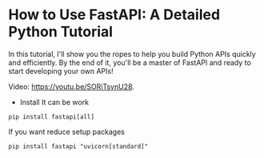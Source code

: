 # How to Use FastAPI: A Detailed Python Tutorial

In this tutorial, I'll show you the ropes to help you build Python APIs quickly and efficiently. By the end of it, you'll be a master of FastAPI and ready to start developing your own APIs!

Video: https://youtu.be/SORiTsvnU28.


- Install
It can be work
```
pip install fastapi[all]
```


If you want reduce setup packages
```
pip install fastapi "uvicorn[standard]"
```

